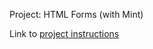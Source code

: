 <p>Project: HTML Forms (with Mint)</p>
<p>Link to <a href="http://www.theodinproject.com/html5-and-css3/html-forms?ref=lnav">project instructions</a></p>